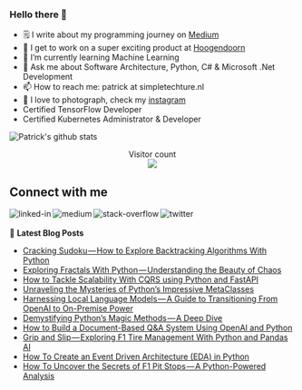### Hello there 👋

<!--
**PatrickKalkman/PatrickKalkman** is a ✨ _special_ ✨ repository because its `README.md` (this file) appears on your GitHub profile. -->

- 🗒 I write about my programming journey on [Medium](https://medium.com/@pkalkman)
- 🔭 I get to work on a super exciting product at [Hoogendoorn](https://www.hoogendoorn.nl/en/iivo/)
- 🌱 I’m currently learning Machine Learning
- 💬 Ask me about Software Architecture, Python, C# & Microsoft .Net Development
- 📫 How to reach me: patrick at simpletechture.nl
- 📸 I love to photograph, check my [instagram](https://www.instagram.com/patrick_kalkman.photography/)  
- Certified TensorFlow Developer
- Certified Kubernetes Administrator & Developer

![Patrick's github stats](https://github-readme-stats.vercel.app/api?username=patrickkalkman&count_private=true&show_icons=true&theme=algolia)

<p align="center"> 
  Visitor count<br>
  <img src="https://profile-counter.glitch.me/patrickkalkman/count.svg" />
</p>

## Connect with me
[<img align="left" alt="linked-in" src="https://img.shields.io/badge/linkedin-%230077B5.svg?&style=for-the-badge&logo=linkedin&logoColor=white" />](https://www.linkedin.com/in/pkalkman)
[<img align="left" alt="medium" src="https://img.shields.io/badge/medium-%2312100E.svg?&style=for-the-badge&logo=medium&logoColor=white" />](https://medium.com/@pkalkman)
[<img align="left" alt="stack-overflow" src="https://img.shields.io/badge/stack%20overflow-FE7A16?logo=stack-overflow&logoColor=white&style=for-the-badge" />](https://stackoverflow.com/users/328238/patrick?tab=profile)
[<img align="left" alt="twitter" src="https://img.shields.io/badge/twitter-%231DA1F2.svg?&style=for-the-badge&logo=twitter&logoColor=white" />](https://twitter.com/kalkie)
<br>
<br>
📕 **Latest Blog Posts**
<!-- BLOG-POST-LIST:START -->
- [Cracking Sudoku — How to Explore Backtracking Algorithms With Python](https://itnext.io/cracking-sudoku-how-to-explore-backtracking-algorithms-with-python-63a67067045d?source=rss-e42a3542bc38------2)
- [Exploring Fractals With Python — Understanding the Beauty of Chaos](https://itnext.io/exploring-fractals-with-python-understanding-the-beauty-of-chaos-81176fcf8855?source=rss-e42a3542bc38------2)
- [How to Tackle Scalability With CQRS using Python and FastAPI](https://itnext.io/how-to-tackle-scalability-with-cqrs-using-python-and-fastapi-b44506357c8b?source=rss-e42a3542bc38------2)
- [Unraveling the Mysteries of Python’s Impressive MetaClasses](https://itnext.io/unraveling-the-mysteries-of-pythons-impressive-metaclasses-22fce0c23e96?source=rss-e42a3542bc38------2)
- [Harnessing Local Language Models — A Guide to Transitioning From OpenAI to On-Premise Power](https://itnext.io/harnessing-local-language-models-a-guide-to-transitioning-from-openai-to-on-premise-power-81cfc159bf1e?source=rss-e42a3542bc38------2)
- [Demystifying Python’s Magic Methods — A Deep Dive](https://python.plainenglish.io/demystifying-pythons-magic-methods-a-deep-dive-3891b4f648c6?source=rss-e42a3542bc38------2)
- [How to Build a Document-Based Q&amp;A System Using OpenAI and Python](https://itnext.io/how-to-build-a-document-based-q-a-system-using-openai-and-python-17d1c3cc2081?source=rss-e42a3542bc38------2)
- [Grip and Slip — Exploring F1 Tire Management With Python and Pandas AI](https://itnext.io/grip-and-slip-exploring-f1-tire-management-with-python-and-pandas-ai-563d56d15273?source=rss-e42a3542bc38------2)
- [How To Create an Event Driven Architecture &lpar;EDA&rpar; in Python](https://itnext.io/how-to-create-an-event-driven-architecture-eda-in-python-1c47666bc088?source=rss-e42a3542bc38------2)
- [How To Uncover the Secrets of F1 Pit Stops — A Python-Powered Analysis](https://itnext.io/how-to-uncover-the-secrets-of-f1-pit-stops-a-python-powered-analysis-be45dd333713?source=rss-e42a3542bc38------2)
<!-- BLOG-POST-LIST:END -->
